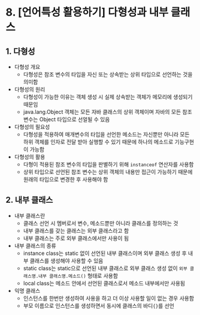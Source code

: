 # 8. [언어특성 활용하기]  다형성과 내부 클래스

## 1. 다형성

- 다형성 개요
  - 다형성은 참조 변수의 타입을 자신 또는 상속받는 상위 타입으로 선언하는 것을 의미함
- 다형성의 원리
  - 다형성이 가능한 이유는 객체 생성 시 실제 상속받는 객체가 메모리에 생성되기 때문임
  - java.lang.Object 객체는 모든 자바 클래스의 상위 객체이며 자바의 모든 참조 변수는 Object 타입으로 선얼될 수 있음
- 다형성의 필요성
  - 다형성을 적용하여 매개변수의 타입을 선언한 메소드는 자신뿐만 아니라  모든 하위 객체를 인자로 전달 받아 실행할 수 있기 때문에 하나의 메소드로 기능구현이 가능함
- 다형성의 활용
  - 다형이 적용된 참조 변수의 타입을 판별하기 위해 ```instanceof``` 연산자를 사용함
  - 상위 타입으로 선언된 참조 변수는 상위 객체의 내용만 접근이 가능하기 때문에 원래의 타입으로 변경한 후 사용해야 함

## 2. 내부 클래스

- 내부 클래스란
  - 클래스 선언 시 멤버로서 변수, 메소드뿐만 아니라 클래스를 정의하는 것
  - 내부 클래스를 갖는 클래스는 외부 클래스라고 함
  - 내부 클래스는 주로 외부 클래스에서만 사용이 됨
- 내부 클래스의 종류
  - instance class는 static 없이 선언된 내부 클래스이며 외부 클래스 생성 후 내부 클래스를 생성해야 사용할 수 있음
  - static class는 static으로 선언된 내부 클래스로 외부 클래스 생성 없이 ```외부 클래스명.내부 클래스명.메소드()``` 형태로 사용함
  - local class는 메소드 안에서 선언된 클래스로서 메소드 내부에서만 사용됨
- 익명 클래스
  - 인스턴스를 한번만 생성하여 사용을 하고 더 이상 사용할 일이 없는 경우 사용함
  - 부모 이름으로 인스턴스를 생성하면서 동시에 클래스의 바디```{}```를 선언